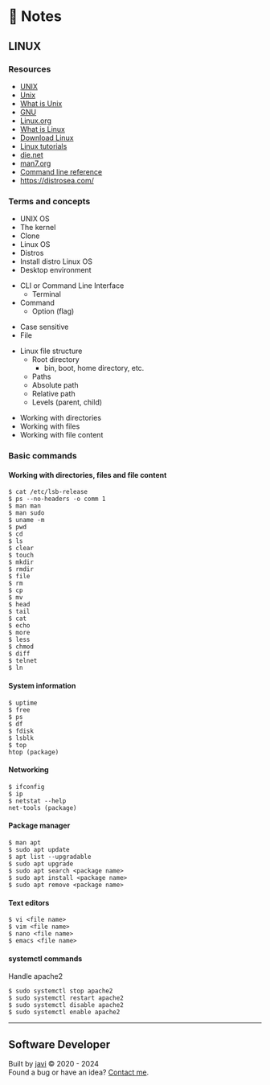 # :memo: Notes
## LINUX
### Resources
- [UNIX](https://unix.org/)
- [Unix](https://en.wikipedia.org/wiki/Unix)
- [What is Unix](https://unix.org/what_is_unix.html)
- [GNU](https://www.gnu.org/home.en.html)
- [Linux.org](https://www.linux.org/)
- [What is Linux](https://www.linux.org/threads/what-is-linux.4106/)
- [Download Linux](https://www.linux.org/pages/download/)
- [Linux tutorials](https://www.linux.org/forums/#linux-tutorials.122)
- [die.net](https://www.die.net/)
- [man7.org](https://man7.org/)
- [Command line reference](https://ss64.com/)
- https://distrosea.com/
### Terms and concepts
- UNIX OS
- The kernel
- Clone
- Linux OS
- Distros
- Install distro Linux OS
- Desktop environment
* CLI or Command Line Interface
  - Terminal
* Command
  - Option (flag)
- Case sensitive
- File
* Linux file structure
  * Root directory
    - bin, boot, home directory, etc.
   * Paths
    - Absolute path
    - Relative path
  - Levels (parent, child)
- Working with directories
- Working with files
- Working with file content
### Basic commands
#### Working with directories, files and file content
```
$ cat /etc/lsb-release
$ ps --no-headers -o comm 1
$ man man
$ man sudo
$ uname -m
$ pwd
$ cd
$ ls
$ clear
$ touch
$ mkdir
$ rmdir
$ file
$ rm
$ cp
$ mv
$ head
$ tail
$ cat
$ echo
$ more
$ less
$ chmod
$ diff
$ telnet
$ ln
```
#### System information
```
$ uptime
$ free
$ ps
$ df
$ fdisk
$ lsblk
$ top
htop (package)
```
#### Networking
```
$ ifconfig
$ ip
$ netstat --help
net-tools (package)
```
#### Package manager
```
$ man apt
$ sudo apt update
$ apt list --upgradable
$ sudo apt upgrade
$ sudo apt search <package name>
$ sudo apt install <package name>
$ sudo apt remove <package name>
```
#### Text editors
```
$ vi <file name>
$ vim <file name>
$ nano <file name>
$ emacs <file name>
```
#### systemctl commands
Handle apache2
```
$ sudo systemctl stop apache2
$ sudo systemctl restart apache2
$ sudo systemctl disable apache2
$ sudo systemctl enable apache2
```
---
## Software Developer
Built by [javi](https://github.com/javierandres-dev/) :copyright: 2020 - 2024  
Found a bug or have an idea? [Contact me](https://www.linkedin.com/in/javierandres-dev/).
